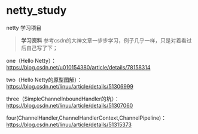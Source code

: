 # netty_study
netty 学习项目

> **学习资料** 参考csdn的大神文章一步步学习，例子几乎一样，只是对着看过后自己写了下；

one（Hello Netty）：https://blog.csdn.net/u010154380/article/details/78158314

two（Hello Netty的原型图解）：https://blog.csdn.net/linuu/article/details/51306999

three（SimpleChannelInboundHandler的坑）：https://blog.csdn.net/linuu/article/details/51307060

four(ChannelHandler,ChannelHandlerContext,ChannelPipeline)：https://blog.csdn.net/linuu/article/details/51315373